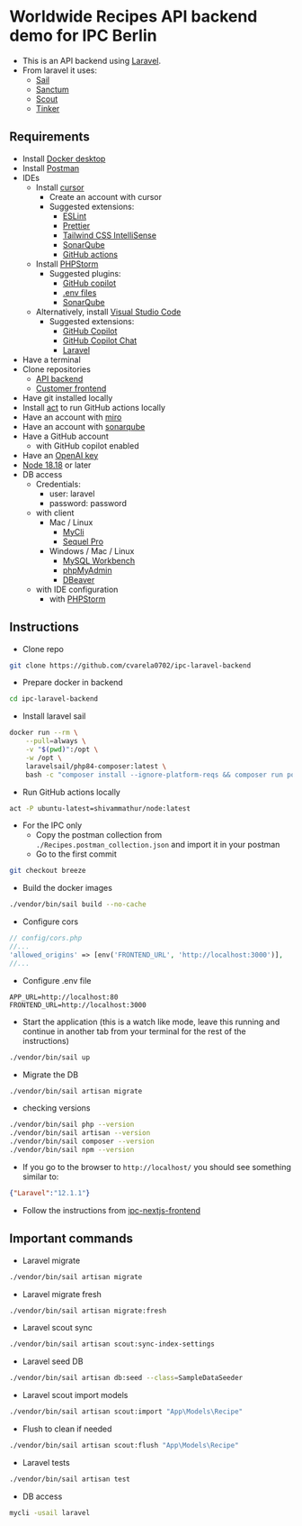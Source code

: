 # Worldwide Recipes API backend demo for IPC Berlin

- This is an API backend using [Laravel](https://laravel.com/docs/11.x/).
- From laravel it uses:
    - [Sail](https://laravel.com/docs/11.x/sail#main-content)
    - [Sanctum](https://laravel.com/docs/11.x/sanctum#main-content)
    - [Scout](https://laravel.com/docs/11.x/scout#main-content)
    - [Tinker](https://laravel.com/docs/11.x/artisan#tinker)

## Requirements

- Install [Docker desktop](https://www.docker.com/products/docker-desktop/)
- Install [Postman](https://www.postman.com/downloads/)
- IDEs
    - Install [cursor](https://www.cursor.com/)
        - Create an account with cursor
        - Suggested extensions:
            - [ESLint](https://marketplace.visualstudio.com/items?itemName=dbaeumer.vscode-eslint)
            - [Prettier](https://marketplace.visualstudio.com/items?itemName=esbenp.prettier-vscode)
            - [Tailwind CSS IntelliSense](https://marketplace.visualstudio.com/items?itemName=bradlc.vscode-tailwindcss)
            - [SonarQube](https://marketplace.visualstudio.com/items?itemName=SonarSource.sonarlint-vscode)
            - [GitHub actions](https://marketplace.visualstudio.com/items?itemName=GitHub.vscode-github-actions)
    - Install [PHPStorm](https://www.jetbrains.com/phpstorm/download/)
        - Suggested plugins:
            - [GitHub copilot](https://plugins.jetbrains.com/plugin/17718-github-copilot)
            - [.env files](https://plugins.jetbrains.com/plugin/9525--env-files)
            - [SonarQube](https://plugins.jetbrains.com/plugin/7973-sonarqube-for-ide)
    - Alternatively, install [Visual Studio Code](https://code.visualstudio.com/Download)
        - Suggested extensions:
            - [GitHub Copilot](https://marketplace.visualstudio.com/items/?itemName=GitHub.copilot)
            - [GitHub Copilot Chat](https://marketplace.visualstudio.com/items/?itemName=GitHub.copilot-chat)
            - [Laravel](https://marketplace.visualstudio.com/items/?itemName=laravel.vscode-laravel)
- Have a terminal
- Clone repositories
    - [API backend](https://github.com/cvarela0702/ipc-laravel-backend)
    - [Customer frontend](https://github.com/cvarela0702/ipc-nextjs-frontend)
- Have git installed locally
- Install [act](https://nektosact.com/) to run GitHub actions locally
- Have an account with [miro](https://miro.com/)
- Have an account with [sonarqube](https://www.sonarsource.com/products/sonarcloud/signup-free/)
- Have a GitHub account
    - with GitHub copilot enabled
- Have an [OpenAI key](https://auth.openai.com/log-in)
- [Node 18.18](https://nodejs.org/en) or later
- DB access
    - Credentials:
        - user: laravel
        - password: password
    - with client
        - Mac / Linux
            - [MyCli](https://www.mycli.net/)
            - [Sequel Pro](https://sequelpro.com/)
        - Windows / Mac / Linux
            - [MySQL Workbench](https://dev.mysql.com/downloads/workbench/)
            - [phpMyAdmin](https://www.phpmyadmin.net/)
            - [DBeaver](https://dbeaver.io/download/)
    - with IDE configuration
        - with [PHPStorm](https://www.jetbrains.com/phpstorm/download/)

## Instructions

- Clone repo

```bash
git clone https://github.com/cvarela0702/ipc-laravel-backend
```

- Prepare docker in backend

```bash
cd ipc-laravel-backend
```

- Install laravel sail

```bash
docker run --rm \
    --pull=always \
    -v "$(pwd)":/opt \
    -w /opt \
    laravelsail/php84-composer:latest \
    bash -c "composer install --ignore-platform-reqs && composer run post-root-package-install && php ./artisan key:generate --ansi && php ./artisan sail:install --with=mysql,redis,meilisearch,mailpit,selenium "
```

- Run GitHub actions locally

```bash
act -P ubuntu-latest=shivammathur/node:latest
```

- For the IPC only
    - Copy the postman collection from `./Recipes.postman_collection.json` and import it in your postman
    - Go to the first commit

```bash
git checkout breeze
```

- Build the docker images

```bash
./vendor/bin/sail build --no-cache
```

- Configure cors

```php
// config/cors.php
//...
'allowed_origins' => [env('FRONTEND_URL', 'http://localhost:3000')],
//...
```

- Configure .env file

```.env
APP_URL=http://localhost:80
FRONTEND_URL=http://localhost:3000
```

- Start the application (this is a watch like mode, leave this running and continue in another tab from your terminal for the rest of the instructions)

```bash
./vendor/bin/sail up
```

- Migrate the DB

```bash
./vendor/bin/sail artisan migrate
```

- checking versions

```bash
./vendor/bin/sail php --version
./vendor/bin/sail artisan --version
./vendor/bin/sail composer --version
./vendor/bin/sail npm --version
```

- If you go to the browser to `http://localhost/` you should see something similar to:

```json
{"Laravel":"12.1.1"}
```

- Follow the instructions from [ipc-nextjs-frontend](https://github.com/cvarela0702/ipc-nextjs-frontend)

## Important commands

- Laravel migrate

```bash
./vendor/bin/sail artisan migrate
```

- Laravel migrate fresh

```bash
./vendor/bin/sail artisan migrate:fresh
```

- Laravel scout sync

```bash
./vendor/bin/sail artisan scout:sync-index-settings
```

- Laravel seed DB

```bash
./vendor/bin/sail artisan db:seed --class=SampleDataSeeder
```

- Laravel scout import models

```bash
./vendor/bin/sail artisan scout:import "App\Models\Recipe"
```

- Flush to clean if needed

```bash
./vendor/bin/sail artisan scout:flush "App\Models\Recipe"
```


- Laravel tests

```bash
./vendor/bin/sail artisan test
```

- DB access

```bash
mycli -usail laravel
```
